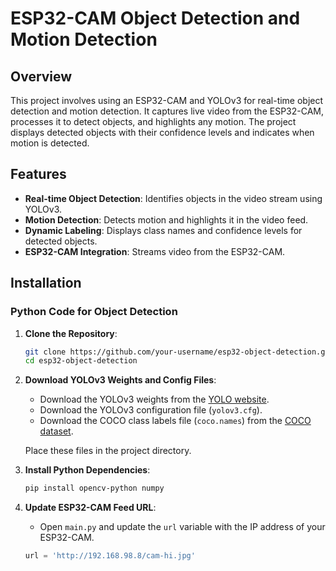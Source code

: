 # **ESP32-CAM Object Detection and Motion Detection**

## **Overview**

This project involves using an ESP32-CAM and YOLOv3 for real-time object detection and motion detection. It captures live video from the ESP32-CAM, processes it to detect objects, and highlights any motion. The project displays detected objects with their confidence levels and indicates when motion is detected.

## **Features**

- **Real-time Object Detection**: Identifies objects in the video stream using YOLOv3.
- **Motion Detection**: Detects motion and highlights it in the video feed.
- **Dynamic Labeling**: Displays class names and confidence levels for detected objects.
- **ESP32-CAM Integration**: Streams video from the ESP32-CAM.

## **Installation**

### **Python Code for Object Detection**

1. **Clone the Repository**:
    ```bash
    git clone https://github.com/your-username/esp32-object-detection.git
    cd esp32-object-detection
    ```

2. **Download YOLOv3 Weights and Config Files**:
   - Download the YOLOv3 weights from the [YOLO website](https://pjreddie.com/darknet/yolo/).
   - Download the YOLOv3 configuration file (`yolov3.cfg`).
   - Download the COCO class labels file (`coco.names`) from the [COCO dataset](https://cocodataset.org/#home).

   Place these files in the project directory.

3. **Install Python Dependencies**:
    ```bash
    pip install opencv-python numpy
    ```

4. **Update ESP32-CAM Feed URL**:
   - Open `main.py` and update the `url` variable with the IP address of your ESP32-CAM.

   ```python
   url = 'http://192.168.98.8/cam-hi.jpg'


